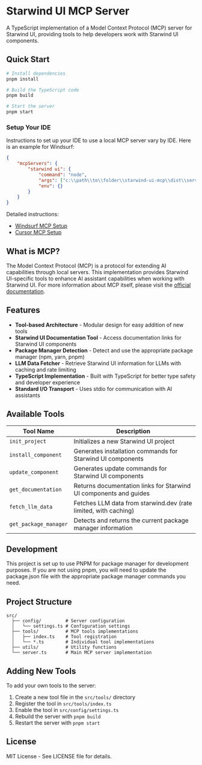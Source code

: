 # Starwind UI MCP Server

A TypeScript implementation of a Model Context Protocol (MCP) server for Starwind UI, providing tools to help developers work with Starwind UI components.

## Quick Start

```bash
# Install dependencies
pnpm install

# Build the TypeScript code
pnpm build

# Start the server
pnpm start
```

### Setup Your IDE

Instructions to set up your IDE to use a local MCP server vary by IDE. Here is an example for Windsurf:

```json title="mcp_config.json"
{
	"mcpServers": {
		"starwind ui": {
			"command": "node",
			"args": ["c:\\path\\to\\folder\\starwind-ui-mcp\\dist\\server.js"],
			"env": {}
		}
	}
}
```

Detailed instructions:

- [Windsurf MCP Setup](https://docs.codeium.com/windsurf/mcp)
- [Cursor MCP Setup](https://docs.cursor.com/context/model-context-protocol)

## What is MCP?

The Model Context Protocol (MCP) is a protocol for extending AI capabilities through local servers. This implementation provides Starwind UI-specific tools to enhance AI assistant capabilities when working with Starwind UI. For more information about MCP itself, please visit the [official documentation](https://modelcontextprotocol.io/).

## Features

- **Tool-based Architecture** - Modular design for easy addition of new tools
- **Starwind UI Documentation Tool** - Access documentation links for Starwind UI components
- **Package Manager Detection** - Detect and use the appropriate package manager (npm, yarn, pnpm)
- **LLM Data Fetcher** - Retrieve Starwind UI information for LLMs with caching and rate limiting
- **TypeScript Implementation** - Built with TypeScript for better type safety and developer experience
- **Standard I/O Transport** - Uses stdio for communication with AI assistants

## Available Tools

| Tool Name             | Description                                                       |
| --------------------- | ----------------------------------------------------------------- |
| `init_project`        | Initializes a new Starwind UI project                             |
| `install_component`   | Generates installation commands for Starwind UI components        |
| `update_component`    | Generates update commands for Starwind UI components              |
| `get_documentation`   | Returns documentation links for Starwind UI components and guides |
| `fetch_llm_data`      | Fetches LLM data from starwind.dev (rate limited, with caching)   |
| `get_package_manager` | Detects and returns the current package manager information       |

## Development

This project is set up to use PNPM for package manager for development purposes. If you are not using pnpm, you will need to update the package.json file with the appropriate package manager commands you need.

## Project Structure

```
src/
  ├── config/         # Server configuration
  │   └── settings.ts # Configuration settings
  ├── tools/          # MCP tools implementations
  │   ├── index.ts    # Tool registration
  │   └── *.ts        # Individual tool implementations
  ├── utils/          # Utility functions
  └── server.ts       # Main MCP server implementation
```

## Adding New Tools

To add your own tools to the server:

1. Create a new tool file in the `src/tools/` directory
2. Register the tool in `src/tools/index.ts`
3. Enable the tool in `src/config/settings.ts`
4. Rebuild the server with `pnpm build`
5. Restart the server with `pnpm start`

## License

MIT License - See LICENSE file for details.
